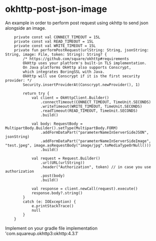 # okhttp-post-json-image
An example in order to perform post request using okhttp to send json alongside an image.



        private const val CONNECT_TIMEOUT = 15L
        private const val READ_TIMEOUT = 15L
        private const val WRITE_TIMEOUT = 15L
        private fun performPostRequest(urlString: String, jsonString: String, image: File, token: String): String? {
            /* https://github.com/square/okhttp#requirements
            OkHttp uses your platform's built-in TLS implementation.
            On Java platforms OkHttp also supports Conscrypt,
            which integrates BoringSSL with Java.
            OkHttp will use Conscrypt if it is the first security provider: */
            Security.insertProviderAt(Conscrypt.newProvider(), 1)

            return try {
                val client = OkHttpClient.Builder()
                    .connectTimeout(CONNECT_TIMEOUT, TimeUnit.SECONDS)
                    .writeTimeout(WRITE_TIMEOUT, TimeUnit.SECONDS)
                    .readTimeout(READ_TIMEOUT, TimeUnit.SECONDS)
                    .build()

                val body: RequestBody = MultipartBody.Builder().setType(MultipartBody.FORM)
                    .addFormDataPart("parameterNameInServerSideJSON", jsonString)
                    .addFormDataPart("parameterNameInServerSideImage", "test.jpeg", image.asRequestBody("image/jpg".toMediaTypeOrNull()))
                    .build()

                val request = Request.Builder()
                    .url(URL(urlString))
                    .header("Authorization", token) // in case you use authorization
                    .post(body)
                    .build()

                val response = client.newCall(request).execute()
                response.body?.string()
            }
            catch (e: IOException) {
                e.printStackTrace()
                null
            }
        }
        
        
Implement on your gradle file
    implementation 'com.squareup.okhttp3:okhttp:4.3.1'
